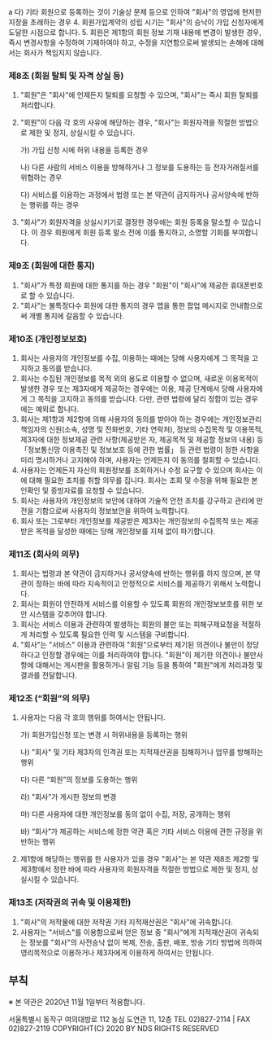 a
    다) 기타 회원으로 등록하는 것이 기술상 문제 등으로 인하여 "회사"의 영업에 현저한 지장을 초래하는 경우
4. 회원가입계약의 성립 시기는 "회사"의 승낙이 가입 신청자에게 도달한 시점으로 합니다.
5. 회원은 제1항의 회원 정보 기재 내용에 변경이 발생한 경우, 즉시 변경사항을 수정하여 기재하여야 하고, 수정을 지연함으로써 발생되는 손해에 대해서는 회사가 책임지지 않습니다.

### 제8조 (회원 탈퇴 및 자격 상실 등)
1. "회원"은 "회사"에 언제든지 탈퇴를 요청할 수 있으며, "회사"는 즉시 회원 탈퇴를 처리합니다.
2. "회원"이 다음 각 호의 사유에 해당하는 경우, "회사"는 회원자격을 적절한 방법으로 제한 및 정지, 상실시킬 수 있습니다.

    가) 가입 신청 시에 허위 내용을 등록한 경우

    나) 다른 사람의 서비스 이용을 방해하거나 그 정보를 도용하는 등 전자거래질서를 위협하는 경우

    다) 서비스를 이용하는 과정에서 법령 또는 본 약관이 금지하거나 공서양속에 반하는 행위를 하는 경우
3. "회사"가 회원자격을 상실시키기로 결정한 경우에는 회원 등록을 말소할 수 있습니다. 이 경우 회원에게 회원 등록 말소 전에 이를 통지하고, 소명할 기회를 부여합니다.

### 제9조 (회원에 대한 통지)
1. "회사"가 특정 회원에 대한 통지를 하는 경우 "회원"이 "회사"에 제공한 휴대폰번호로 할 수 있습니다.
2. "회사"는 불특정다수 회원에 대한 통지의 경우 앱을 통한 팝업 메시지로 안내함으로써 개별 통지에 갈음할 수 있습니다.

### 제10조 (개인정보보호)
1. 회사는 사용자의 개인정보를 수집, 이용하는 때에는 당해 사용자에게 그 목적을 고지하고 동의를 받습니다.
2. 회사는 수집된 개인정보를 목적 외의 용도로 이용할 수 없으며, 새로운 이용목적이 발생한 경우 또는 제3자에게 제공하는 경우에는 이용, 제공 단계에서 당해 사용자에게 그 목적을 고지하고 동의를 받습니다. 다만, 관련 법령에 달리 정함이 있는 경우에는 예외로 합니다.
3. 회사는 제1항과 제2항에 의해 사용자의 동의를 받아야 하는 경우에는 개인정보관리 책임자의 신원(소속, 성명 및 전화번호, 기타 연락처), 정보의 수집목적 및 이용목적, 제3자에 대한 정보제공 관련 사항(제공받은 자, 제공목적 및 제공할 정보의 내용) 등 「정보통신망 이용촉진 및 정보보호 등에 관한 법률」 등 관련 법령이 정한 사항을 미리 명시하거나 고지해야 하며, 사용자는 언제든지 이 동의를 철회할 수 있습니다.
4. 사용자는 언제든지 자신의 회원정보를 조회하거나 수정 요구할 수 있으며 회사는 이에 대해 필요한 조치를 취할 의무를 집니다. 회사는 조회 및 수정을 위해 필요한 본인확인 및 증빙자료를 요청할 수 있습니다.
5. 회사는 사용자의 개인정보의 보안에 대하여 기술적 안전 조치를 강구하고 관리에 만전을 기함으로써 사용자의 정보보안을 위하여 노력합니다.
6. 회사 또는 그로부터 개인정보를 제공받은 제3자는 개인정보의 수집목적 또는 제공받은 목적을 달성한 때에는 당해 개인정보를 지체 없이 파기합니다.

### 제11조 (회사의 의무)
1. 회사는 법령과 본 약관이 금지하거나 공서양속에 반하는 행위를 하지 않으며, 본 약관이 정하는 바에 따라 지속적이고 안정적으로 서비스를 제공하기 위해서 노력합니다.
2. 회사는 회원이 안전하게 서비스를 이용할 수 있도록 회원의 개인정보보호를 위한 보안 시스템을 갖추어야 합니다.
3. 회사는 서비스 이용과 관련하여 발생하는 회원의 불만 또는 피해구제요청을 적절하게 처리할 수 있도록 필요한 인력 및 시스템을 구비합니다.
4. "회사"는 "서비스" 이용과 관련하여 "회원"으로부터 제기된 의견이나 불만이 정당하다고 인정할 경우에는 이를 처리하여야 합니다. "회원"이 제기한 의견이나 불만사항에 대해서는 게시판을 활용하거나 알림 기능 등을 통하여 "회원"에게 처리과정 및 결과를 전달합니다.

### 제12조 (“회원”의 의무)
1. 사용자는 다음 각 호의 행위를 하여서는 안됩니다.

    가) 회원가입신청 또는 변경 시 허위내용을 등록하는 행위

    나) "회사" 및 기타 제3자의 인격권 또는 지적재산권을 침해하거나 업무를 방해하는 행위

    다) 다른 “회원”의 정보를 도용하는 행위

    라) "회사"가 게시한 정보의 변경

    마) 다른 사용자에 대한 개인정보를 동의 없이 수집, 저장, 공개하는 행위

    바) “회사”가 제공하는 서비스에 정한 약관 혹은 기타 서비스 이용에 관한 규정을 위반하는 행위
2. 제1항에 해당하는 행위를 한 사용자가 있을 경우 "회사"는 본 약관 제8조 제2항 및 제3항에서 정한 바에 따라 사용자의 회원자격을 적절한 방법으로 제한 및 정지, 상실시킬 수 있습니다.

### 제13조 (저작권의 귀속 및 이용제한)
1. "회사"의 저작물에 대한 저작권 기타 지적재산권은 "회사"에 귀속합니다.
2. 사용자는 "서비스"를 이용함으로써 얻은 정보 중 "회사"에게 지적재산권이 귀속되는 정보를 "회사"의 사전승낙 없이 복제, 전송, 출판, 배포, 방송 기타 방법에 의하여 영리목적으로 이용하거나 제3자에게 이용하게 하여서는 안됩니다.
 
 ## 부칙
 ※ 본 약관은 2020년 11월 1일부터 적용합니다.
 
서울특별시 동작구 여의대방로 112 농심 도연관 11, 12층  TEL 02)827-2114 | FAX 02)827-2119
COPYRIGHT(C) 2020 BY NDS RIGHTS RESERVED
